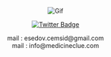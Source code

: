 <!-- Gif -->
<p align="center">
  <a href="[https://camo.githubusercontent.com/5da79ec05c00d53ce42807660ea8877ffe25d6206c93d60f3bfadebe9e3d37d5/68747470733a2f2f36342e6d656469612e74756d626c722e636f6d2f32366236373166623561663566376434326336376265316262666666313232612f313432383566643437613764613864382d37622f73353030783735302f383938616562653430626165613864323536613861313565383039303765623865313265313630392e676966](https://giphy.com/clips/Dashpay-money-federal-reserve-printer-qXR53U25GPeocwivdd)" target="_blank">
    <img src="https://camo.githubusercontent.com/5da79ec05c00d53ce42807660ea8877ffe25d6206c93d60f3bfadebe9e3d37d5/68747470733a2f2f36342e6d656469612e74756d626c722e636f6d2f32366236373166623561663566376434326336376265316262666666313232612f313432383566643437613764613864382d37622f73353030783735302f383938616562653430626165613864323536613861313565383039303765623865313265313630392e676966" style="max-width: 100%; display: inline-block;" alt="Gif" />
  </a>
</p>

<!-- Twitter Badge -->
<p align="center">
  <a href="https://twitter.com/kkocality" rel="nofollow">
    <img src="https://camo.githubusercontent.com/344871562459b446020edfad3758f2eaec8aa08d332bf52413055b03bb056b46/68747470733a2f2f696d672e736869656c64732e696f2f62616467652f547769747465722d626c75653f7374796c653d666f722d7468652d6261646765266c6f676f3d74776974746572266c6f676f436f6c6f723d7768697465" alt="Twitter Badge" style="max-width: 100%;">
  </a>
</p>

<!-- Email -->
<div align="center" dir="auto">  
  mail : esedov.cemsid@gmail.com
</div>
<!-- Email -->
<div align="center" dir="auto">  
  mail : info@medicineclue.com
</div>
